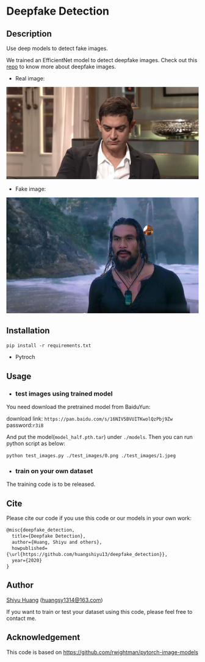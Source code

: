 # Deepfake Detection

## Description

Use deep models to detect fake images. 

We trained an EfficientNet model to detect deepfake images. 
Check out this [repo](https://github.com/EndlessSora/DeeperForensics-1.0) 
to know more about deepfake images.

- Real image: 

![](./test_images/0.png)

- Fake image:

![](./test_images/1.jpeg)

## Installation

`pip install -r requirements.txt`

- Pytroch

## Usage

- ### test images using trained model

You need download the pretrained model from BaiduYun:

download link: `https://pan.baidu.com/s/16NIV5BVUITKwolQzPbj9Zw`  password:`r3i8`

And put the model(`model_half.pth.tar`) 
under `./models`. Then you can run python script as below:

`python test_images.py ./test_images/0.png ./test_images/1.jpeg`

- ### train on your own dataset

The training code is to be released.

## Cite
Please cite our code if you use this code or our models in your own work:
```
@misc{deepfake_detection,
  title={Deepfake Detection},
  author={Huang, Shiyu and others},
  howpublished={\url{https://github.com/huangshiyu13/deepfake_detection}},
  year={2020}
}
```
## Author

[Shiyu Huang](https://huangshiyu13.github.io/) (huangsy1314@163.com)

If you want to train or test your dataset using this code, 
please feel free to contact me.

## Acknowledgement

This code is based on https://github.com/rwightman/pytorch-image-models



